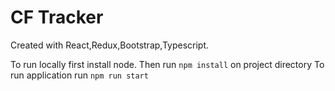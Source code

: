 # CF Tracker

Created with React,Redux,Bootstrap,Typescript.

To run locally first install node. 
Then run `npm install` on project directory
To run application run `npm run start`
